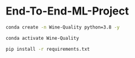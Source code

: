 # End-To-End-ML-Project
```bash
conda create -n Wine-Quality python=3.8 -y
```

```bash
conda activate Wine-Quality 
```

```bash
pip install -r requirements.txt
```